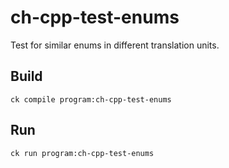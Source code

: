 # ch-cpp-test-enums

Test for similar enums in different translation units.

## Build

```
ck compile program:ch-cpp-test-enums
```

## Run

```
ck run program:ch-cpp-test-enums
```

